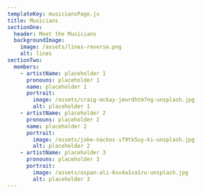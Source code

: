 ```yaml
---
templateKey: musiciansPage.js
title: Musicians
sectionOne:
  header: Meet the Musicians
  backgroundImage:
    image: /assets/lines-reverse.png
    alt: lines
sectionTwo:
  members:
    - artistName: placeholder 1
      pronouns: placeholder 1
      name: placeholder 1
      portrait:
        image: /assets/craig-mckay-jmurdhtm7ng-unsplash.jpg
        alt: placeholder 1
    - artistName: placeholder 2
      pronouns: placeholder 2
      name: placeholder 2
      portrait:
        image: /assets/jake-nackos-if9tk5uy-ki-unsplash.jpg
        alt: placeholder 2
    - artistName: placeholder 3
      pronouns: placeholder 3
      portrait:
        image: /assets/ospan-ali-6xv4a1va1ru-unsplash.jpg
        alt: placeholder 3
---
```

